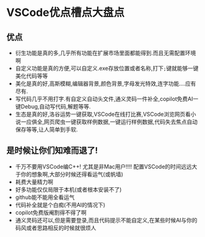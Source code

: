 # VSCode优点槽点大盘点
## 优点

- 衍生功能是真的多,几乎所有功能在扩展市场里面都能得到.而且无需配置环境啊
- 自定义功能是真的方便,可以自定义.exe存放位置或者名称,打下`;`键就能够一键美化代码等等
- 美化是真的好,高斯模糊,编辑器背景,颜色背景,字母发光特效,连字功能....应有尽有.
- 写代码几乎不用打字.有自定义自动头文件,通义灵码一件补全,copilot免费AI一键Debug,自动写代码,解题等等.
- 生态是真的好,洛谷运势一键获取,VSCode在线打比赛,VSCode浏览网页看小说一应俱全,网页爬虫一键获取样例数据,一键运行样例数据,代码失去焦点自动保存等等,让人简单到手软.
## 是时候让你们知难而退了!
- 千万不要用VSCode编C++! 尤其是非Mac用户!!!! 配置VSCode的时间远远大于你的想象啊,大部分时候还得看运气(或帆墙)
- 耗费大量精力啊
- 好多功能仅仅局限于本机(或者根本安装不了)
- github能不能用全看运气
- 代码补全就是个白痴(不用AI的情况下)
- copilot免费版阉割得不得了啊
- 通义灵码还可以,但是需要登录,而且代码提示不能自定义,在某些时候AI与你的码风或者思路相反的时候就很烦人